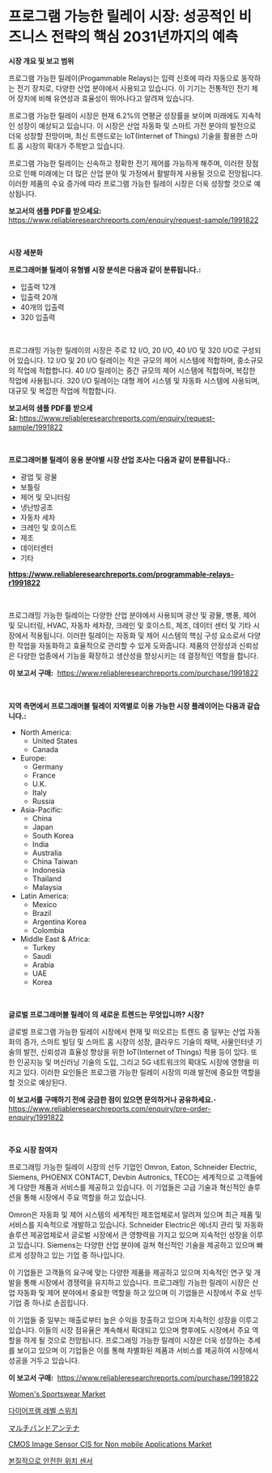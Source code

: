 <p><h1>프로그램 가능한 릴레이 시장: 성공적인 비즈니스 전략의 핵심 2031년까지의 예측</h1></p><p><strong>시장 개요 및 보고 범위</strong></p>
<p><p>프로그램 가능한 릴레이(Progammable Relays)는 입력 신호에 따라 자동으로 동작하는 전기 장치로, 다양한 산업 분야에서 사용되고 있습니다. 이 기기는 전통적인 전기 제어 장치에 비해 유연성과 효율성이 뛰어나다고 알려져 있습니다.</p><p>프로그램 가능한 릴레이 시장은 현재 6.2%의 연평균 성장률을 보이며 미래에도 지속적인 성장이 예상되고 있습니다. 이 시장은 산업 자동화 및 스마트 가전 분야의 발전으로 더욱 성장할 전망이며, 최신 트렌드로는 IoT(Internet of Things) 기술을 활용한 스마트 홈 시장의 확대가 주목받고 있습니다.</p><p>프로그램 가능한 릴레이는 신속하고 정확한 전기 제어를 가능하게 해주며, 이러한 장점으로 인해 미래에는 더 많은 산업 분야 및 가정에서 활발하게 사용될 것으로 전망됩니다. 이러한 제품의 수요 증가에 따라 프로그램 가능한 릴레이 시장은 더욱 성장할 것으로 예상됩니다.</p></p>
<p><strong>보고서의 샘플 PDF를 받으세요:</strong> <a href="https://www.reliableresearchreports.com/enquiry/request-sample/1991822">https://www.reliableresearchreports.com/enquiry/request-sample/1991822</a></p>
<p>&nbsp;</p>
<p><strong>시장 세분화</strong></p>
<p><strong>프로그래머블 릴레이 유형별 시장 분석은 다음과 같이 분류됩니다.:</strong></p>
<p><ul><li>입출력 12개</li><li>입출력 20개</li><li>40개의 입출력</li><li>320 입출력</li></ul></p>
<p>&nbsp;</p>
<p><p>프로그래밍 가능한 릴레이의 시장은 주로 12 I/O, 20 I/O, 40 I/O 및 320 I/O로 구성되어 있습니다. 12 I/O 및 20 I/O 릴레이는 작은 규모의 제어 시스템에 적합하며, 중소규모의 작업에 적합합니다. 40 I/O 릴레이는 중간 규모의 제어 시스템에 적합하며, 복잡한 작업에 사용됩니다. 320 I/O 릴레이는 대형 제어 시스템 및 자동화 시스템에 사용되며, 대규모 및 복잡한 작업에 적합합니다.</p></p>
<p><strong>보고서의 샘플 PDF를 받으세요:</strong>&nbsp;<a href="https://www.reliableresearchreports.com/enquiry/request-sample/1991822">https://www.reliableresearchreports.com/enquiry/request-sample/1991822</a></p>
<p>&nbsp;</p>
<p><strong> 프로그래머블 릴레이 응용 분야별 시장 산업 조사는 다음과 같이 분류됩니다.:</strong></p>
<p><ul><li>광업 및 광물</li><li>보틀링</li><li>제어 및 모니터링</li><li>냉난방공조</li><li>자동차 세차</li><li>크레인 및 호이스트</li><li>제조</li><li>데이터센터</li><li>기타</li></ul></p>
<p><strong><a href="https://www.reliableresearchreports.com/programmable-relays-r1991822">https://www.reliableresearchreports.com/programmable-relays-r1991822</a></strong></p>
<p>&nbsp;</p>
<p><p>프로그래밍 가능한 릴레이는 다양한 산업 분야에서 사용되며 광산 및 광물, 병풍, 제어 및 모니터링, HVAC, 자동차 세차장, 크레인 및 호이스트, 제조, 데이터 센터 및 기타 시장에서 적용됩니다. 이러한 릴레이는 자동화 및 제어 시스템의 핵심 구성 요소로서 다양한 작업을 자동화하고 효율적으로 관리할 수 있게 도와줍니다. 제품의 안정성과 신뢰성은 다양한 업종에서 기능을 확장하고 생산성을 향상시키는 데 결정적인 역할을 합니다.</p></p>
<p><strong>이 보고서 구매:</strong>&nbsp; <a href="https://www.reliableresearchreports.com/purchase/1991822">https://www.reliableresearchreports.com/purchase/1991822</a></p>
<p>&nbsp;</p>
<p><strong>지역 측면에서 프로그래머블 릴레이 지역별로 이용 가능한 시장 플레이어는 다음과 같습니다.:</strong></p>
<p><ul>
    <li>
        North America:
        <ul>
            <li>United States</li>
            <li>Canada</li>
        </ul>
    </li>
    <li>
        Europe:
        <ul>
            <li>Germany</li>
            <li>France</li>
            <li>U.K.</li>
            <li>Italy</li>
            <li>Russia</li>
        </ul>
    </li>
    <li>
        Asia-Pacific:
        <ul>
            <li>China</li>
            <li>Japan</li>
            <li>South Korea</li>
            <li>India</li>
            <li>Australia</li>
            <li>China Taiwan</li>
            <li>Indonesia</li>
            <li>Thailand</li>
            <li>Malaysia</li>
        </ul>
    </li>
    <li>
        Latin America:
        <ul>
            <li>Mexico</li>
            <li>Brazil</li>
            <li>Argentina Korea</li>
            <li>Colombia</li>
        </ul>
    </li>
    <li>
        Middle East & Africa:
        <ul>
            <li>Turkey</li>
            <li>Saudi</li>
            <li>Arabia</li>
            <li>UAE</li>
            <li>Korea</li>
        </ul>
    </li>
    </ul></p>
<p>&nbsp;</p>
<p><strong>글로벌 프로그래머블 릴레이 의 새로운 트렌드는 무엇입니까? 시장?</strong></p>
<p><p>글로벌 프로그램 가능한 릴레이 시장에서 현재 및 떠오르는 트렌드 중 일부는 산업 자동화의 증가, 스마트 빌딩 및 스마트 홈 시장의 성장, 클라우드 기술의 채택, 사물인터넷 기술의 발전, 신뢰성과 효율성 향상을 위한 IoT(Internet of Things) 적용 등이 있다. 또한 인공지능 및 머신러닝 기술의 도입, 그리고 5G 네트워크의 확대도 시장에 영향을 미치고 있다. 이러한 요인들은 프로그램 가능한 릴레이 시장의 미래 발전에 중요한 역할을 할 것으로 예상된다.</p></p>
<p><strong>이 보고서를 구매하기 전에 궁금한 점이 있으면 문의하거나 공유하세요.</strong>- <a href="https://www.reliableresearchreports.com/enquiry/pre-order-enquiry/1991822">https://www.reliableresearchreports.com/enquiry/pre-order-enquiry/1991822</a></p>
<p>&nbsp;</p>
<p><strong>주요 시장 참여자</strong></p>
<p><p>프로그래밍 가능한 릴레이 시장의 선두 기업인 Omron, Eaton, Schneider Electric, Siemens, PHOENIX CONTACT, Devbin Autronics, TECO는 세계적으로 고객들에게 다양한 제품과 서비스를 제공하고 있습니다. 이 기업들은 고급 기술과 혁신적인 솔루션을 통해 시장에서 주요 역할을 하고 있습니다.</p><p>Omron은 자동화 및 제어 시스템의 세계적인 제조업체로서 알려져 있으며 최근 제품 및 서비스를 지속적으로 개발하고 있습니다. Schneider Electric은 에너지 관리 및 자동화 솔루션 제공업체로서 글로벌 시장에서 큰 영향력을 가지고 있으며 지속적인 성장을 이루고 있습니다. Siemens는 다양한 산업 분야에 걸쳐 혁신적인 기술을 제공하고 있으며 빠르게 성장하고 있는 기업 중 하나입니다.</p><p>이 기업들은 고객들의 요구에 맞는 다양한 제품을 제공하고 있으며 지속적인 연구 및 개발을 통해 시장에서 경쟁력을 유지하고 있습니다. 프로그래밍 가능한 릴레이 시장은 산업 자동화 및 제어 분야에서 중요한 역할을 하고 있으며 이 기업들은 시장에서 주요 선두 기업 중 하나로 손꼽힙니다.</p><p>이 기업들 중 일부는 매출로부터 높은 수익을 창출하고 있으며 지속적인 성장을 이루고 있습니다. 이들의 시장 점유율은 계속해서 확대되고 있으며 향후에도 시장에서 주요 역할을 하게 될 것으로 전망됩니다. 프로그래밍 가능한 릴레이 시장은 더욱 성장하는 추세를 보이고 있으며 이 기업들은 이를 통해 차별화된 제품과 서비스를 제공하여 시장에서 성공을 거두고 있습니다.</p></p>
<p><strong>이 보고서 구매:</strong>&nbsp;&nbsp;<a href="https://www.reliableresearchreports.com/purchase/1991822">https://www.reliableresearchreports.com/purchase/1991822</a></p>
<p><p><a href="https://issuu.com/reportprime-2/docs/womens-sportswear-market-size-2030.pptx">Women's Sportswear Market</a></p><p><a href="https://github.com/JackieFauhey9089475/Market-Research-Report-List-1/blob/main/365051878175.md">다이어프램 레벨 스위치</a></p><p><a href="https://github.com/Fatimaklein1/Market-Research-Report-List-1/blob/main/971247578188.md">マルチバンドアンテナ</a></p><p><a href="https://github.com/nathandecarvalho/Market-Research-Report-List-3/blob/main/cmos-image-sensor-cis-for-non-mobile-applications-market.md">CMOS Image Sensor CIS for Non mobile Applications Market</a></p><p><a href="https://github.com/chupp85/Market-Research-Report-List-1/blob/main/136681078176.md">본질적으로 안전한 위치 센서</a></p></p>